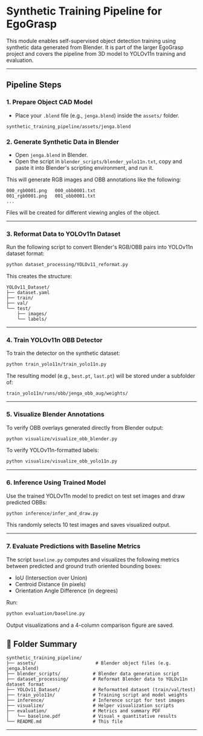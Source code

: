  
# Synthetic Training Pipeline for EgoGrasp

This module enables self-supervised object detection training using synthetic data generated from Blender. It is part of the larger EgoGrasp project and covers the pipeline from 3D model to YOLOv11n training and evaluation.

---

## Pipeline Steps

### 1. Prepare Object CAD Model

- Place your `.blend` file (e.g., `jenga.blend`) inside the `assets/` folder.

```
synthetic_training_pipeline/assets/jenga.blend
```

### 2. Generate Synthetic Data in Blender

- Open `jenga.blend` in Blender.
- Open the script in `blender_scripts/blender_yolo11n.txt`, copy and paste it into Blender's scripting environment, and run it.

This will generate RGB images and OBB annotations like the following:

```
000_rgb0001.png   000_obb0001.txt
001_rgb0001.png   001_obb0001.txt
...
```

Files will be created for different viewing angles of the object.

---

### 3. Reformat Data to YOLOv11n Dataset

Run the following script to convert Blender's RGB/OBB pairs into YOLOv11n dataset format:

```bash
python dataset_processing/YOLOv11_reformat.py
```

This creates the structure:

```
YOLOv11_Dataset/
├── dataset.yaml
├── train/
├── val/
└── test/
    ├── images/
    └── labels/
```

---

### 4. Train YOLOv11n OBB Detector

To train the detector on the synthetic dataset:

```bash
python train_yolo11n/train_yolo11n.py
```

The resulting model (e.g., `best.pt`, `last.pt`) will be stored under a subfolder of:

```
train_yolo11n/runs/obb/jenga_obb_aug/weights/
```

---

### 5. Visualize Blender Annotations

To verify OBB overlays generated directly from Blender output:

```bash
python visualize/visualize_obb_blender.py
```

To verify YOLOv11n-formatted labels:

```bash
python visualize/visualize_obb_yolo11n.py
```

---

### 6. Inference Using Trained Model

Use the trained YOLOv11n model to predict on test set images and draw predicted OBBs:

```bash
python inference/infer_and_draw.py
```

This randomly selects 10 test images and saves visualized output.

---

### 7. Evaluate Predictions with Baseline Metrics

The script `baseline.py` computes and visualizes the following metrics between predicted and ground truth oriented bounding boxes:

- IoU (Intersection over Union)
- Centroid Distance (in pixels)
- Orientation Angle Difference (in degrees)

Run:

```bash
python evaluation/baseline.py
```

Output visualizations and a 4-column comparison figure are saved.


## 🔹 Folder Summary

```
synthetic_training_pipeline/
├── assets/                      # Blender object files (e.g. jenga.blend)
├── blender_scripts/            # Blender data generation script
├── dataset_processing/         # Reformat Blender data to YOLOv11n dataset format
├── YOLOv11_Dataset/            # Reformatted dataset (train/val/test)
├── train_yolo11n/              # Training script and model weights
├── inference/                  # Inference script for test images
├── visualize/                  # Helper visualization scripts
├── evaluation/                 # Metrics and summary PDF
│   └── baseline.pdf            # Visual + quantitative results
└── README.md                   # This file
```

---

